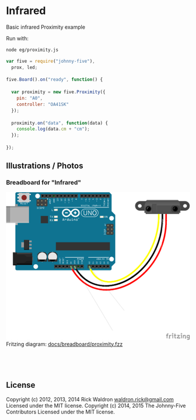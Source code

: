<!--remove-start-->

# Infrared


Basic infrared Proximity example


Run with:
```bash
node eg/proximity.js
```

<!--remove-end-->

```javascript
var five = require("johnny-five"),
  prox, led;

five.Board().on("ready", function() {

  var proximity = new five.Proximity({
    pin: "A0",
    controller: "OA41SK"
  });

  proximity.on("data", function(data) {
    console.log(data.cm + "cm");
  });

});

```


## Illustrations / Photos


### Breadboard for "Infrared"



![docs/breadboard/proximity.png](breadboard/proximity.png)<br>
Fritzing diagram: [docs/breadboard/proximity.fzz](breadboard/proximity.fzz)

&nbsp;





&nbsp;

<!--remove-start-->

## License
Copyright (c) 2012, 2013, 2014 Rick Waldron <waldron.rick@gmail.com>
Licensed under the MIT license.
Copyright (c) 2014, 2015 The Johnny-Five Contributors
Licensed under the MIT license.

<!--remove-end-->

